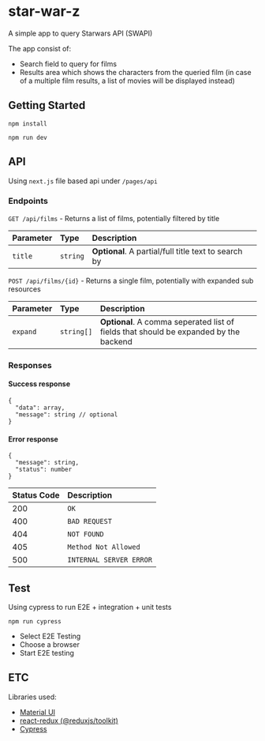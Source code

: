 # star-war-z

A simple app to query Starwars API (SWAPI)

The app consist of:

* Search field to query for films
* Results area which shows the characters from the queried film (in case of a multiple film results, a list of
  movies will be displayed instead)

## Getting Started

```shell
npm install

npm run dev
```

## API

Using `next.js` file based api under `/pages/api`

### Endpoints

`GET /api/films` - Returns a list of films, potentially filtered by title

| Parameter | Type     | Description                                          |
|:----------|:---------|:-----------------------------------------------------|
| `title`   | `string` | **Optional**. A partial/full title text to search by |

`POST /api/films/{id}` - Returns a single film, potentially with expanded sub resources

| Parameter | Type       | Description                                                                           |
|:----------|:-----------|:--------------------------------------------------------------------------------------|
| `expand`  | `string[]` | **Optional**. A comma seperated list of fields that should be expanded by the backend |

### Responses

#### Success response

```
{
  "data": array,
  "message": string // optional
}
```

#### Error response

```
{
  "message": string,
  "status": number
}
```

| Status Code | Description             |
|:------------|:------------------------|
| 200         | `OK`                    |
| 400         | `BAD REQUEST`           |
| 404         | `NOT FOUND`             |
| 405         | `Method Not Allowed`    |
| 500         | `INTERNAL SERVER ERROR` |

## Test

Using cypress to run E2E + integration + unit tests

```shell
npm run cypress
```

* Select E2E Testing
* Choose a browser
* Start E2E testing

## ETC

Libraries used:

* [Material UI](https://mui.com)
* [react-redux (@reduxjs/toolkit)](https://redux-toolkit.js.org)
* [Cypress](https://www.cypress.io)

